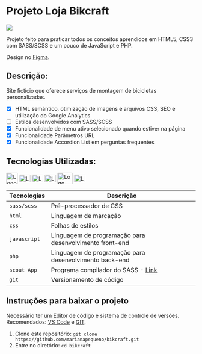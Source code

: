 # Projeto Loja Bikcraft
![](img/bikcraft.png)

Projeto feito para praticar todos os conceitos aprendidos em HTML5, CSS3 com SASS/SCSS e um pouco de JavaScript e PHP.

Design no [Figma](https://www.figma.com/file/2MpYDrRf4PMODmO7H9YbMB/bikcraft?node-id=0%3A1).

## Descrição: 
Site fictício que oferece serviços de montagem de bicicletas personalizadas. 
* [x] HTML semântico, otimização de imagens e arquivos CSS, SEO e utilização do Google Analytics
* [ ] Estilos desenvolvidos com SASS/SCSS
* [x] Funcionalidade de menu ativo selecionado quando estiver na página
* [x] Funcionalidade Parâmetros URL
* [x] Funcionalidade Accordion List em perguntas frequentes

## Tecnologias Utilizadas:
<div>
  <a href="https://sass-lang.com/"><img align="center" alt="Logo SASS" height="30" width="30" src="https://cdn.jsdelivr.net/gh/devicons/devicon/icons/sass/sass-original.svg" /></a>
  <a href="https://www.w3.org/standards/webdesign/htmlcss"><img align="center" alt="Logo HTML" height="20" width="30" src="https://cdn.jsdelivr.net/gh/devicons/devicon/icons/html5/html5-plain.svg"/></a>
  <a href="https://www.w3.org/standards/webdesign/htmlcss"><img align="center" alt="Logo CSS" height="20" width="30" src="https://cdn.jsdelivr.net/gh/devicons/devicon/icons/css3/css3-plain.svg" /></a>
  <a href="https://developer.mozilla.org/pt-BR/docs/Web/JavaScript"><img align="center" alt="Logo JavaScript" height="20" width="30" src="https://cdn.jsdelivr.net/gh/devicons/devicon/icons/javascript/javascript-original.svg" /></a>
  <a href="https://www.php.net/"><img align="center" alt="Logo do jQuery" height="30" width="40" src="https://cdn.jsdelivr.net/gh/devicons/devicon/icons/php/php-original.svg"/></a>
  <a href="https://git-scm.com/"><img align="center" alt="Logo do Git" height="20" width="30" src="https://cdn.jsdelivr.net/gh/devicons/devicon/icons/git/git-plain.svg" /></a>
</div>

| Tecnologias | Descrição |
| --- | --- |
| `sass/scss` | Pré-processador de CSS|
| `html` | Linguagem de marcação|
| `css` | Folhas de estilos|
| `javascript`| Linguagem de programação para desenvolvimento front-end|
| `php` | Linguagem de programação para desenvolvimento back-end|
| `scout App` | Programa compilador do SASS - [Link](http://scout-app.io/)|
| `git` | Versionamento de código|

## Instruções para baixar o projeto
Necessário ter um Editor de código e sistema de controle de versões. Recomendados: [VS Code](https://code.visualstudio.com/download) e [GIT](https://git-scm.com/downloads).

1. Clone este repositório: `git clone https://github.com/marianapequeno/bikcraft.git`
2. Entre no diretório: `cd bikcraft`